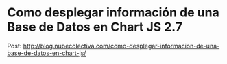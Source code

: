 # Como desplegar información de una Base de Datos en Chart JS 2.7
Post: http://blog.nubecolectiva.com/como-desplegar-informacion-de-una-base-de-datos-en-chart-js/ 

